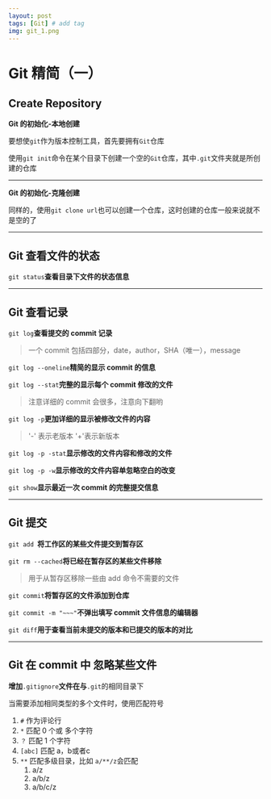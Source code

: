 ```yaml
---
layout: post
tags: [Git] # add tag
img: git_1.png
---
```


# Git 精简（一）

## Create Repository

**Git 的初始化-本地创建**

要想使`git`作为版本控制工具，首先要拥有`Git`仓库

使用`git init`命令在某个目录下创建一个空的`Git`仓库，其中`.git`文件夹就是所创建的仓库

---

**Git 的初始化-克隆创建**

同样的，使用`git clone url`也可以创建一个仓库，这时创建的仓库一般来说就不是空的了

---

## Git 查看文件的状态

`git status`**查看目录下文件的状态信息**

---

## Git 查看记录

`git log`**查看提交的 commit 记录**

> 一个 commit 包括四部分，date，author，SHA（唯一），message

`git log --oneline`**精简的显示 commit 的信息**

`git log --stat`**完整的显示每个 commit 修改的文件**

> 注意详细的 commit 会很多，注意向下翻哟

`git log -p`**更加详细的显示被修改文件的内容**

> '-' 表示老版本 '+'表示新版本

`git log -p -stat`**显示修改的文件内容和修改的文件**

`git log -p -w`**显示修改的文件内容单忽略空白的改变**

`git show`**显示最近一次 commit 的完整提交信息**

---


## Git 提交

`git add `**将工作区的某些文件提交到暂存区**

`git rm --cached`**将已经在暂存区的某些文件移除**

> 用于从暂存区移除一些由 add 命令不需要的文件

`git commit`**将暂存区的文件添加到仓库**

`git commit -m "~~~"`**不弹出填写 commit 文件信息的编辑器**

`git diff`**用于查看当前未提交的版本和已提交的版本的对比**

---

## Git 在 commit 中 忽略某些文件

**增加**`.gitignore`**文件在与**`.git`的相同目录下

当需要添加相同类型的多个文件时，使用匹配符号

1. `#` 作为评论行
2. `*` 匹配 0 个或 多个字符
3. `？` 匹配 1 个字符
4. `[abc]` 匹配 a，b或者c
5. `**` 匹配多级目录，比如 `a/**/z`会匹配
    1. a/z
    2. a/b/z
    3. a/b/c/z 
    
    

